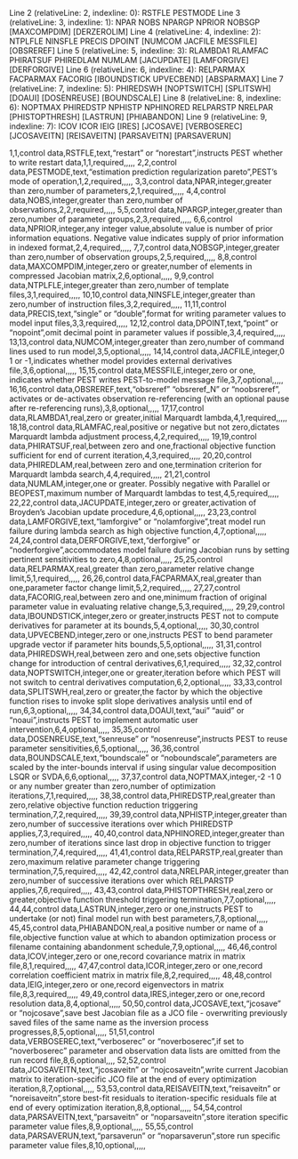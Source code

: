 
Line 2 (relativeLine: 2, indexline: 0): RSTFLE  PESTMODE
Line 3 (relativeLine: 3, indexline: 1): NPAR  NOBS  NPARGP  NPRIOR  NOBSGP [MAXCOMPDIM] [DERZEROLIM]
Line 4 (relativeLine: 4, indexline: 2): NTPLFLE  NINSFLE  PRECIS  DPOINT [NUMCOM JACFILE MESSFILE] [OBSREREF]
Line 5 (relativeLine: 5, indexline: 3): RLAMBDA1  RLAMFAC  PHIRATSUF  PHIREDLAM  NUMLAM [JACUPDATE] [LAMFORGIVE] [DERFORGIVE]
Line 6 (relativeLine: 6, indexline: 4): RELPARMAX  FACPARMAX  FACORIG [IBOUNDSTICK UPVECBEND] [ABSPARMAX]
Line 7 (relativeLine: 7, indexline: 5): PHIREDSWH [NOPTSWITCH] [SPLITSWH] [DOAUI] [DOSENREUSE] [BOUNDSCALE]
Line 8 (relativeLine: 8, indexline: 6): NOPTMAX PHIREDSTP NPHISTP NPHINORED RELPARSTP NRELPAR [PHISTOPTHRESH] [LASTRUN] [PHIABANDON]
Line 9 (relativeLine: 9, indexline: 7): ICOV ICOR IEIG [IRES] [JCOSAVE] [VERBOSEREC] [JCOSAVEITN] [REISAVEITN] [PARSAVEITN] [PARSAVERUN]



1,1,control data,RSTFLE,text,“restart” or “norestart”,instructs PEST whether to write restart data,1,1,required,,,,,
2,2,control data,PESTMODE,text,“estimation prediction regularization pareto”,PEST’s mode of operation,1,2,required,,,,,
3,3,control data,NPAR,integer,greater than zero,number of parameters,2,1,required,,,,,
4,4,control data,NOBS,integer,greater than zero,number of observations,2,2,required,,,,,
5,5,control data,NPARGP,integer,greater than zero,number of parameter groups,2,3,required,,,,,
6,6,control data,NPRIOR,integer,any integer value,absolute value is number of prior information equations. Negative value indicates supply of prior information in indexed format,2,4,required,,,,,
7,7,control data,NOBSGP,integer,greater than zero,number of observation groups,2,5,required,,,,,
8,8,control data,MAXCOMPDIM,integer,zero or greater,number of elements in compressed Jacobian matrix,2,6,optional,,,,,
9,9,control data,NTPLFLE,integer,greater than zero,number of template files,3,1,required,,,,,
10,10,control data,NINSFLE,integer,greater than zero,number of instruction files,3,2,required,,,,,
11,11,control data,PRECIS,text,“single” or “double”,format for writing parameter values to model input files,3,3,required,,,,,
12,12,control data,DPOINT,text,“point” or “nopoint”,omit decimal point in parameter values if possible,3,4,required,,,,,
13,13,control data,NUMCOM,integer,greater than zero,number of command lines used to run model,3,5,optional,,,,,
14,14,control data,JACFILE,integer,0  1 or -1,indicates whether model provides external derivatives file,3,6,optional,,,,,
15,15,control data,MESSFILE,integer,zero or one, indicates whether PEST writes PEST-to-model message file,3,7,optional,,,,,
16,16,control data,OBSREREF,text,“obsreref” “obsreref_N” or “noobsreref”, activates or de-activates observation re-referencing (with an optional pause after re-referencing runs),3,8,optional,,,,,
17,17,control data,RLAMBDA1,real,zero or greater,initial Marquardt lambda,4,1,required,,,,,
18,18,control data,RLAMFAC,real,positive or negative but not zero,dictates Marquardt lambda adjustment process,4,2,required,,,,,
19,19,control data,PHIRATSUF,real,between zero and one,fractional objective function sufficient for end of current iteration,4,3,required,,,,,
20,20,control data,PHIREDLAM,real,between zero and one,termination criterion for Marquardt lambda search,4,4,required,,,,,
21,21,control data,NUMLAM,integer,one or greater. Possibly negative with Parallel or BEOPEST,maximum number of Marquardt lambdas to test,4,5,required,,,,,
22,22,control data,JACUPDATE,integer,zero or greater,activation of Broyden’s Jacobian update procedure,4,6,optional,,,,,
23,23,control data,LAMFORGIVE,text,“lamforgive” or “nolamforgive”,treat model run failure during lambda search as high objective function,4,7,optional,,,,,
24,24,control data,DERFORGIVE,text,“derforgive” or “noderforgive”,accommodates model failure during Jacobian runs by setting pertinent sensitivities to zero,4,8,optional,,,,,
25,25,control data,RELPARMAX,real,greater than zero,parameter relative change limit,5,1,required,,,,,
26,26,control data,FACPARMAX,real,greater than one,parameter factor change limit,5,2,required,,,,,
27,27,control data,FACORIG,real,between zero and one,minimum fraction of original parameter value in evaluating relative change,5,3,required,,,,,
29,29,control data,IBOUNDSTICK,integer,zero or greater,instructs PEST not to compute derivatives for parameter at its bounds,5,4,optional,,,,,
30,30,control data,UPVECBEND,integer,zero or one,instructs PEST to bend parameter upgrade vector if parameter hits bounds,5,5,optional,,,,,
31,31,control data,PHIREDSWH,real,between zero and one,sets objective function change for introduction of central derivatives,6,1,required,,,,,
32,32,control data,NOPTSWITCH,integer,one or greater,iteration before which PEST will not switch to central derivatives computation,6,2,optional,,,,,
33,33,control data,SPLITSWH,real,zero or greater,the factor by which the objective function rises to invoke split slope derivatives analysis until end of run,6,3,optional,,,,,
34,34,control data,DOAUI,text,“aui” “auid” or “noaui”,instructs PEST to implement automatic user intervention,6,4,optional,,,,,
35,35,control data,DOSENREUSE,text,“senreuse” or “nosenreuse”,instructs PEST to reuse parameter sensitivities,6,5,optional,,,,,
36,36,control data,BOUNDSCALE,text,“boundscale” or “noboundscale”,parameters are scaled by the inter-bounds interval if using singular value decomposition  LSQR or SVDA,6,6,optional,,,,,
37,37,control data,NOPTMAX,integer,-2 -1 0 or any number greater than zero,number of optimization iterations,7,1,required,,,,,
38,38,control data,PHIREDSTP,real,greater than zero,relative objective function reduction triggering termination,7,2,required,,,,,
39,39,control data,NPHISTP,integer,greater than zero,number of successive iterations over which PHIREDSTP applies,7,3,required,,,,,
40,40,control data,NPHINORED,integer,greater than zero,number of iterations since last drop in objective function to trigger termination,7,4,required,,,,,
41,41,control data,RELPARSTP,real,greater than zero,maximum relative parameter change triggering termination,7,5,required,,,,,
42,42,control data,NRELPAR,integer,greater than zero,number of successive iterations over which RELPARSTP applies,7,6,required,,,,,
43,43,control data,PHISTOPTHRESH,real,zero or greater,objective function threshold triggering termination,7,7,optional,,,,,
44,44,control data,LASTRUN,integer,zero or one,instructs PEST to undertake (or not) final model run with best parameters,7,8,optional,,,,,
45,45,control data,PHIABANDON,real,a positive number or name of a file,objective function value at which to abandon optimization process or filename containing abandonment schedule,7,9,optional,,,,,
46,46,control data,ICOV,integer,zero or one,record covariance matrix in matrix file,8,1,required,,,,,
47,47,control data,ICOR,integer,zero or one,record correlation coefficient matrix in matrix file,8,2,required,,,,,
48,48,control data,IEIG,integer,zero or one,record eigenvectors in matrix file,8,3,required,,,,,
49,49,control data,IRES,integer,zero or one,record resolution data,8,4,optional,,,,,
50,50,control data,JCOSAVE,text,“jcosave” or “nojcosave”,save best Jacobian file as a JCO file - overwriting previously saved files of the same name as the inversion process progresses,8,5,optional,,,,,
51,51,control data,VERBOSEREC,text,“verboserec” or “noverboserec”,if set to “noverboserec” parameter and observation data lists are omitted from the run record file,8,6,optional,,,,
52,52,control data,JCOSAVEITN,text,“jcosaveitn” or “nojcosaveitn”,write current Jacobian matrix to iteration-specific JCO file at the end of every optimization iteration,8,7,optional,,,,,
53,53,control data,REISAVEITN,text,“reisaveitn” or “noreisaveitn”,store best-fit residuals to iteration-specific residuals file at end of every optimization iteration,8,8,optional,,,,,
54,54,control data,PARSAVEITN,text,“parsaveitn” or “noparsaveitn”,store iteration specific parameter value files,8,9,optional,,,,,
55,55,control data,PARSAVERUN,text,“parsaverun” or “noparsaverun”,store run specific parameter value files,8,10,optional,,,,,


